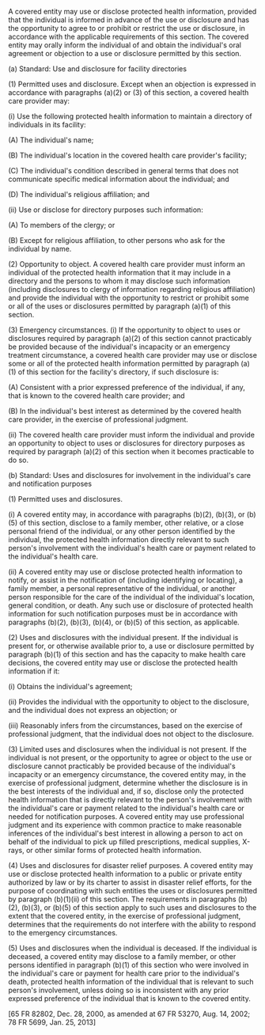 A covered entity may use or disclose protected health information, provided that the individual is informed in advance of the use or disclosure and has the opportunity to agree to or prohibit or restrict the use or disclosure, in accordance with the applicable requirements of this section. The covered entity may orally inform the individual of and obtain the individual's oral agreement or objection to a use or disclosure permitted by this section.

(a) Standard: Use and disclosure for facility directories

(1) Permitted uses and disclosure. Except when an objection is expressed in accordance with paragraphs (a)(2) or (3) of this section, a covered health care provider may:
 
(i) Use the following protected health information to maintain a directory of individuals in its facility:

(A) The individual's name;

(B) The individual's location in the covered health care provider's facility;

&#40;C) The individual's condition described in general terms that does not communicate specific medical information about the individual; and

(D) The individual's religious affiliation; and

(ii) Use or disclose for directory purposes such information:

(A) To members of the clergy; or

(B) Except for religious affiliation, to other persons who ask for the individual by name.

(2) Opportunity to object. A covered health care provider must inform an individual of the protected health information that it may include in a directory and the persons to whom it may disclose such information (including disclosures to clergy of information regarding religious affiliation) and provide the individual with the opportunity to restrict or prohibit some or all of the uses or disclosures permitted by paragraph (a)(1) of this section.

(3) Emergency circumstances. (i) If the opportunity to object to uses or disclosures required by paragraph (a)(2) of this section cannot practicably be provided because of the individual's incapacity or an emergency treatment circumstance, a covered health care provider may use or disclose some or all of the protected health information permitted by paragraph (a)(1) of this section for the facility's directory, if such disclosure is:
 
(A) Consistent with a prior expressed preference of the individual, if any, that is known to the covered health care provider; and

(B) In the individual's best interest as determined by the covered health care provider, in the exercise of professional judgment.

(ii) The covered health care provider must inform the individual and provide an opportunity to object to uses or disclosures for directory purposes as required by paragraph (a)(2) of this section when it becomes practicable to do so.

(b) Standard: Uses and disclosures for involvement in the individual's care and notification purposes

(1) Permitted uses and disclosures.

(i) A covered entity may, in accordance with paragraphs (b)(2), (b)(3), or (b)(5) of this section, disclose to a family member, other relative, or a close personal friend of the individual, or any other person identified by the individual, the protected health information directly relevant to such person's involvement with the individual's health care or payment related to the individual's health care.

(ii) A covered entity may use or disclose protected health information to notify, or assist in the notification of (including identifying or locating), a family member, a personal representative of the individual, or another person responsible for the care of the individual of the individual's location, general condition, or death. Any such use or disclosure of protected health information for such notification purposes must be in accordance with paragraphs (b)(2), (b)(3), (b)(4), or (b)(5) of this section, as applicable.
 
(2) Uses and disclosures with the individual present. If the individual is present for, or otherwise available prior to, a use or disclosure permitted by paragraph (b)(1) of this section and has the capacity to make health care decisions, the covered entity may use or disclose the protected health information if it:

(i) Obtains the individual's agreement;

(ii) Provides the individual with the opportunity to object to the disclosure, and the individual does not express an objection; or

(iii) Reasonably infers from the circumstances, based on the exercise of professional judgment, that the individual does not object to the disclosure.

(3) Limited uses and disclosures when the individual is not present. If the individual is not present, or the opportunity to agree or object to the use or disclosure cannot practicably be provided because of the individual's incapacity or an emergency circumstance, the covered entity may, in the exercise of professional judgment, determine whether the disclosure is in the best interests of the individual and, if so, disclose only the protected health information that is directly relevant to the person's involvement with the individual's care or payment related to the individual's health care or needed for notification purposes. A covered entity may use professional judgment and its experience with common practice to make reasonable inferences of the individual's best interest in allowing a person to act on behalf of the individual to pick up filled prescriptions, medical supplies, X-rays, or other similar forms of protected health information.

(4) Uses and disclosures for disaster relief purposes. A covered entity may use or disclose protected health information to a public or private entity authorized by law or by its charter to assist in disaster relief efforts, for the purpose of coordinating with such entities the uses or disclosures permitted by paragraph (b)(1)(ii) of this section. The requirements in paragraphs (b)(2), (b)(3), or (b)(5) of this section apply to such uses and disclosures to the extent that the covered entity, in the exercise of professional judgment, determines that the requirements do not interfere with the ability to respond to the emergency circumstances.

(5) Uses and disclosures when the individual is deceased. If the individual is deceased, a covered entity may disclose to a family member, or other persons identified in paragraph (b)(1) of this section who were involved in the individual's care or payment for health care prior to the individual's death, protected health information of the individual that is relevant to such person's involvement, unless doing so is inconsistent with any prior expressed preference of the individual that is known to the covered entity.

[65 FR 82802, Dec. 28, 2000, as amended at 67 FR 53270, Aug. 14, 2002; 78 FR 5699, Jan. 25, 2013]
